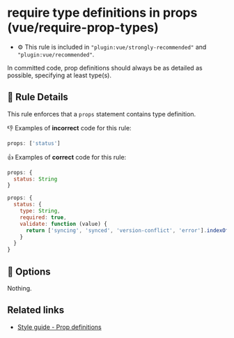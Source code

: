 # require type definitions in props (vue/require-prop-types)

- :gear: This rule is included in `"plugin:vue/strongly-recommended"` and `"plugin:vue/recommended"`.

In committed code, prop definitions should always be as detailed as possible, specifying at least type(s).

## :book: Rule Details

This rule enforces that a `props` statement contains type definition.

:-1: Examples of **incorrect** code for this rule:

```js
props: ['status']
```

:+1: Examples of **correct** code for this rule:

```js
props: {
  status: String
}
```

```js
props: {
  status: {
    type: String,
    required: true,
    validate: function (value) {
      return ['syncing', 'synced', 'version-conflict', 'error'].indexOf(value) !== -1
    }
  }
}
```

## :wrench: Options

Nothing.

## Related links

- [Style guide - Prop definitions](https://vuejs.org/v2/style-guide/#Prop-definitions-essential)
